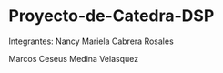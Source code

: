 # Proyecto-de-Catedra-DSP

Integrantes: 
Nancy Mariela Cabrera Rosales

Marcos Ceseus Medina Velasquez
